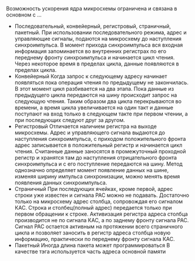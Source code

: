 Возможность ускорения ядра микросхемы ограничена и связана в основном с ...
- Последовательный, конвейерный, регистровый, страничный, пакетный.
	При использовании последовательного режима, адрес и управляющие сигналы, подаются на микросхему до наступления синхроимпульса. В момент прихода синхроимпульса вся входная информация запоминается во внутренних регистрах по его переднему фронту синхроимпульса и начинается цикл чтения. Через некоторое время в пределах цикла, данные появляются в пределах цикла.
- Конвейерный
	Когда запрос к следующему адресу начинает появляться пока операция чтения по предыдущему не закончилась. В этот момент цикл разбивается на два этапа. Пока данные из предыдущего цикла передаются на шину происходит запрос на следующую чтения. Таким образом два цикла перекрываются во времени, а время цикла увеличивается на один такт  и данные поступают на вход только в следующем такте при первом чтении, а при последующих следуют друг за другом.
- Регистровый
	Отличается наличием регистра на выходе микросхемы. Адрес и управляющего сигнала выдаются до наступления синхроимпульса, с приходом положительного фронта адрес записывается в положительный регистр и начинается цикл чтения. Считанные данные заносятся в промежуточный проходной регистр и хранятся там до наступления отрицательного фронта синхроимпульса и с его поступление передаются на шину. Метод однозначно определяет момент появление данных на шине, изменяя ширину импульса синхронизации, можно менять время появления данных синхроимпульса.
- Страничный
	При последующих ячейках, кроме первой, адрес строки уже известен и сигнала РАС можно не подавать. Достаточно только на микросхему адрес столбца, сопровождая его сигналом КАС. Строка и столбец(полный адрес) передается только при первом обращении к строке. Активизация регистра адреса столбца производится не по сигнала КАС, а по заднему фронту сигнала РАС. Сигнал РАС остается активным на протяжении всего страничного цикла и позволяет заносить в регистр адреса столбца новую информацию, практически по переднему фронту сигнала КАС.
-  Пакетный
	Иногда длина пакета может программироваться
	В качестве тэга используется часть адреса основной памяти